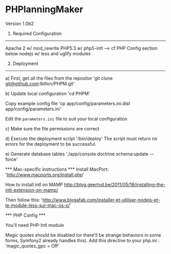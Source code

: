 PHPlanningMaker
===============
Version 1.0b2


1) Required Configuration
-------------------------
Apache 2 w/ mod_rewrite
PHP5.3 w/ php5-intl --> cf PHP Config section below
nodejs w/ less and uglify modules

2) Deployment
-------------

a) First, get all the files from the repositor
'git clone git@github.com:lbillon/PHPM.git'

b) Update local configuration
'cd PHPM'

Copy example config file
'cp app/config/parameters.ini.dist app/config/parameters.ini'

Edit the `parameters.ini` file to suit your local configuration

c) Make sure the file permissions are correct

d) Execute the deployment script
'/bin/deploy'
The script must return no errors for the deployment to be successful.

e) Generate database tables 
'./app/console doctrine:schema:update --force'

*** Mac-specific instructions ***
Install MacPort:
'http://www.macports.org/install.php'

How to install intl on MAMP
http://blog.geertvd.be/2011/05/18/installing-the-intl-extension-on-mamp/

Then follow this:
'http://www.blogafab.com/installer-et-utiliser-nodejs-et-le-module-less-sur-mac-os-x/'

*** PHP Config ***

You'll need PHP-Intl module

Magic quotes should be disabled (or there'll be strange behaviors in some forms, Symfony2 already handles this).
Add this directive to your php.ini :
'magic_quotes_gpc = Off'



